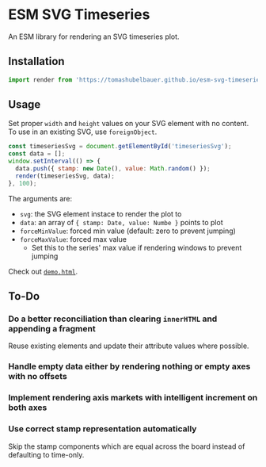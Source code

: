 # ESM SVG Timeseries

An ESM library for rendering an SVG timeseries plot.

## Installation

```js
import render from 'https://tomashubelbauer.github.io/esm-svg-timeseries/index.js';
```

## Usage

Set proper `width` and `height` values on your SVG element with no content.
To use in an existing SVG, use `foreignObject`.

```js
const timeseriesSvg = document.getElementById('timeseriesSvg');
const data = [];
window.setInterval(() => {
  data.push({ stamp: new Date(), value: Math.random() });
  render(timeseriesSvg, data);
}, 100);
```

The arguments are:

- `svg`: the SVG element instace to render the plot to
- `data`: an array of `{ stamp: Date, value: Numbe }` points to plot
- `forceMinValue`: forced min value (default: zero to prevent jumping)
- `forceMaxValue`: forced max value
  - Set this to the series' max value if rendering windows to prevent jumping

Check out [`demo.html`](demo.html).

## To-Do

### Do a better reconciliation than clearing `innerHTML` and appending a fragment

Reuse existing elements and update their attribute values where possible.

### Handle empty data either by rendering nothing or empty axes with no offsets

### Implement rendering axis markets with intelligent increment on both axes

### Use correct stamp representation automatically

Skip the stamp components which are equal across the board instead of defaulting
to time-only.
